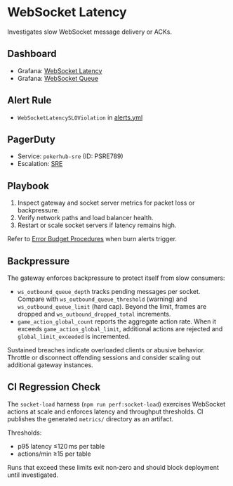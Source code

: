 # WebSocket Latency

Investigates slow WebSocket message delivery or ACKs.

## Dashboard
- Grafana: [WebSocket Latency](../../infra/observability/websocket-latency-dashboard.json)
- Grafana: [WebSocket Queue](../../infra/observability/ws-outbound-queue-dashboard.json)

## Alert Rule
- `WebSocketLatencySLOViolation` in [alerts.yml](../../infra/observability/alerts.yml)

## PagerDuty
- Service: `pokerhub-sre` (ID: PSRE789) <!-- Update ID if PagerDuty service changes -->
- Escalation: [SRE](https://pokerhub.pagerduty.com/escalation_policies/PABC123)

## Playbook
1. Inspect gateway and socket server metrics for packet loss or backpressure.
2. Verify network paths and load balancer health.
3. Restart or scale socket servers if latency remains high.

Refer to [Error Budget Procedures](../error-budget-procedures.md) when burn alerts trigger.

## Backpressure

The gateway enforces backpressure to protect itself from slow consumers:

- `ws_outbound_queue_depth` tracks pending messages per socket. Compare with
  `ws_outbound_queue_threshold` (warning) and `ws_outbound_queue_limit`
  (hard cap). Beyond the limit, frames are dropped and `ws_outbound_dropped_total`
  increments.
- `game_action_global_count` reports the aggregate action rate. When it exceeds
  `game_action_global_limit`, additional actions are rejected and
  `global_limit_exceeded` is incremented.

Sustained breaches indicate overloaded clients or abusive behavior. Throttle or
disconnect offending sessions and consider scaling out additional gateway
instances.

## CI Regression Check

The `socket-load` harness (`npm run perf:socket-load`) exercises WebSocket
actions at scale and enforces latency and throughput thresholds. CI publishes
the generated `metrics/` directory as an artifact.

Thresholds:

- p95 latency ≤120 ms per table
- actions/min ≥15 per table

Runs that exceed these limits exit non‑zero and should block deployment until
investigated.
